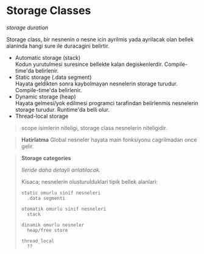 # Storage Classes
*storage duration*

Storage class, bir nesnenin o nesne icin ayrilmis yada ayrilacak olan bellek alaninda hangi sure ile duracagini belirtir.

* Automatic storage  (stack)  
  Kodun yurutulmesi suresince bellekte kalan degiskenlerdir. Compile-time'da belirlenir.
* Static storage (.data segment)  
  Hayata geldikten sonra kaybolmayan nesnelerin storage turudur. Compile-time'da belirlenir.
* Dynamic storage (heap)  
  Hayata gelmesi/yok edilmesi programci tarafindan belirlenmis nesnelerin storage turudur. Runtime'da belli olur.
* Thread-local storage

> scope isimlerin niteligi, storage class nesnelerin niteligidir.


> **Hatirlatma**
> Global nesneler hayata main fonksiyonu cagrilmadan once gelir.

> **Storage categories**
> 
> *Ileride daha detayli anlatilacak.*  
> 
> Kisaca; nesnelerin olusturulduklari tipik bellek alanlari:
> ```
> static omurlu sinif nesneleri  
>   .data segmenti
> 
> otomatik omurlu sinif nesneleri
>   stack
> 
> dinamik omurlu nesneler
>   heap/free store
>  
> thread_local
>   ??
> ```